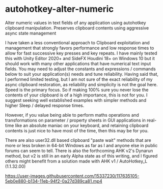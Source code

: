 # autohotkey-alter-numeric
Alter numeric values in text fields of any application using autohotkey clipboard manipulation. Preserves clipboard contents using aggressive async state management

I have taken a less conventional approach to Clipboard exploitation and management that strongly favors performance and low response times to allow for fast successive key presses and key repeats. I have mainly tested this with Unity Editor 2020+ and SideFX Houdini 18+ on Windows 10 but it should work with many other applications that have numerical text input fields. You may need to adjust the constants and expressions / commands below to suit your application(s) needs and tune reliability. Having said that, I performed limited testing, but I am not sure of the exact reliability of my async clipboard restoration, as reliability and simplicity is not the goal here. Speed is the primary focus. So if making 100% sure you never lose the contents of your clipboard is of a high importance, this is not for you. I suggest seeking well established examples with simpler methods and higher Sleep / delayed response times. 

However, if you value being able to perform maths operations and transformations on parameter / property sheets in GUI applications in real-time like an absolute maniac on your keyboard, and retaining clipboard contents is just nice to have most of the time, then this may be for you.

There are also user32.dll based clipboard "paste wait" methods that are more or less broken in 64-bit Windows as far as I and anyone else in public forums can seem to tell. There is also the forthcoming AHK v2's Dynarun method, but v2 is still in an early Alpha state as of this writing, and I figured others might benefit from a solution made with AHK v1 / AutoHotkey_L (1.1.32.00)

https://user-images.githubusercontent.com/15337230/117635105-5eb0e880-b134-11eb-94f2-0a27d389ca81.mp4
